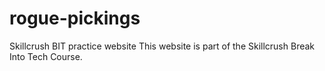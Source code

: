 # rogue-pickings
Skillcrush BIT practice website
This website is part of the Skillcrush Break Into Tech Course.

